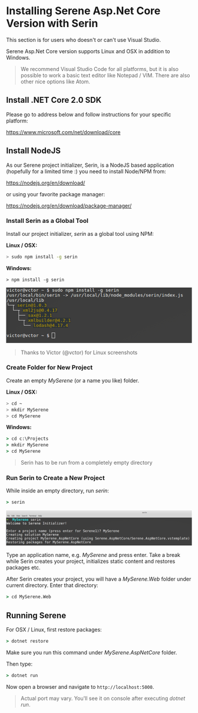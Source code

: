 # Installing Serene Asp.Net Core Version with Serin

This section is for users who doesn't or can't use Visual Studio. 

Serene Asp.Net Core version supports Linux and OSX in addition to Windows.

> We recommend Visual Studio Code for all platforms, but it is also possible to work a basic text editor like Notepad / VIM. There are also other nice options like Atom.

## Install .NET Core 2.0 SDK 

Please go to address below and follow instructions for your specific platform:

https://www.microsoft.com/net/download/core

## Install NodeJS

As our Serene project initializer, Serin, is a NodeJS based application (hopefully for a limited time :) you need to install Node/NPM from:

https://nodejs.org/en/download/

or using your favorite package manager:

https://nodejs.org/en/download/package-manager/

### Install Serin as a Global Tool

Install our project initializer, *serin* as a global tool using NPM:

**Linux / OSX:**

```sh
> sudo npm install -g serin
```

**Windows:**
```
> npm install -g serin
```

![NPM Install Serin](img/linux-npm-install-serin.png)

> Thanks to Victor (@vctor) for Linux screenshots

### Create Folder for New Project

Create an empty *MySerene* (or a name you like) folder.

**Linux / OSX:**

```sh
> cd ~
> mkdir MySerene
> cd MySerene
```

**Windows:**

```cmd
> cd c:\Projects
> mkdir MySerene
> cd MySerene
```

> Serin has to be run from a completely empty directory

### Run Serin to Create a New Project

While inside an empty directory, run *serin*:

```cmd
> serin
```

![Windows Serin MyApp](img/linux-serin-myserene.png)

Type an application name, e.g. *MySerene* and press enter. Take a break while Serin creates 
your project, initializes static content and restores packages etc.

After Serin creates your project, you will have a *MySerene.Web* folder under current directory. 
Enter that directory:

```cmd
> cd MySerene.Web
```

## Running Serene

For OSX / Linux, first restore packages:

```cmd
> dotnet restore
```

Make sure you run this command under *MySerene.AspNetCore* folder.

Then type:

```cmd
> dotnet run
```

Now open a browser and navigate to `http://localhost:5000`.

> Actual port may vary. You'll see it on console after executing *dotnet run*.
